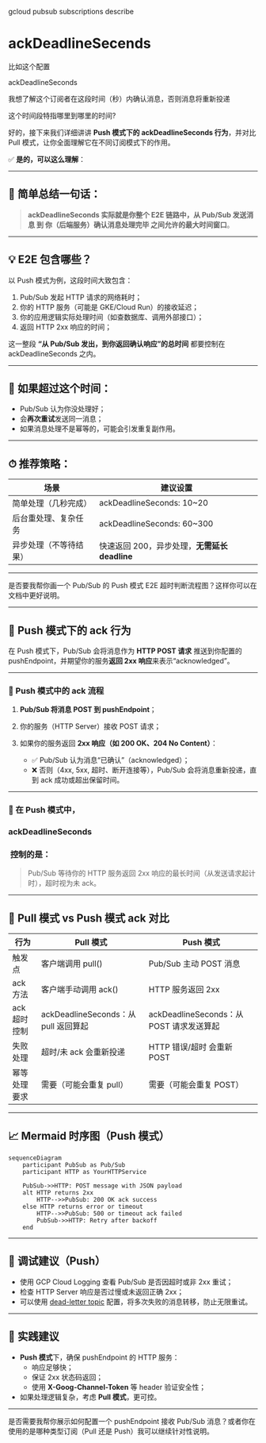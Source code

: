 gcloud pubsub subscriptions describe




# ackDeadlineSecends
比如这个配置

ackDeadlineSeconds

我想了解这个订阅者在这段时间（秒）内确认消息，否则消息将重新投递

这个时间段特指哪里到哪里的时间?

好的，接下来我们详细讲讲 **Push 模式下的 ackDeadlineSeconds 行为**，并对比 Pull 模式，让你全面理解它在不同订阅模式下的作用。

✅ **是的，可以这么理解**：

---

## **🔑 简单总结一句话：**

> **ackDeadlineSeconds 实际就是你整个 E2E 链路中，从 Pub/Sub 发送消息 到 你（后端服务）确认消息处理完毕 之间允许的最大时间窗口**。

---

## **💡 E2E 包含哪些？**

以 Push 模式为例，这段时间大致包含：

1. Pub/Sub 发起 HTTP 请求的网络耗时；
2. 你的 HTTP 服务（可能是 GKE/Cloud Run）的接收延迟；
3. 你的应用逻辑实际处理时间（如查数据库、调用外部接口）；
4. 返回 HTTP 2xx 响应的时间；

这一整段 **“从 Pub/Sub 发出，到你返回确认响应”的总时间** 都要控制在 ackDeadlineSeconds 之内。

---

## **🔁 如果超过这个时间：**

- Pub/Sub 认为你没处理好；
- 会**再次重试**发送同一消息；
- 如果消息处理不是幂等的，可能会引发重复副作用。

---

## **⏱ 推荐策略：**

| **场景**               | **建议设置**                                  |
| ---------------------- | --------------------------------------------- |
| 简单处理（几秒完成）   | ackDeadlineSeconds: 10~20                     |
| 后台重处理、复杂任务   | ackDeadlineSeconds: 60~300                    |
| 异步处理（不等待结果） | 快速返回 200，异步处理，**无需延长 deadline** |

---

是否要我帮你画一个 Pub/Sub 的 Push 模式 E2E 超时判断流程图？这样你可以在文档中更好说明。

---

## **🔄 Push 模式下的 ack 行为**

在 Push 模式下，Pub/Sub 会将消息作为 **HTTP POST 请求** 推送到你配置的 pushEndpoint，并期望你的服务**返回 2xx 响应**来表示“acknowledged”。

---

### **📌 Push 模式中的 ack 流程**

1. **Pub/Sub 将消息 POST 到 pushEndpoint**；
2. 你的服务（HTTP Server）接收 POST 请求；
3. 如果你的服务返回 **2xx 响应（如 200 OK、204 No Content）**：

    - ✅ Pub/Sub 认为消息“已确认”（acknowledged）；
    - ❌ 否则（4xx, 5xx, 超时、断开连接等），Pub/Sub 会将消息重新投递，直到 ack 成功或超出保留时间。

---

### **🧠 在 Push 模式中，**

### **ackDeadlineSeconds**

###  **控制的是：**

> Pub/Sub 等待你的 HTTP 服务返回 2xx 响应的最长时间（从发送请求起计时），超时视为未 ack。

---

## **🔁 Pull 模式 vs Push 模式 ack 对比**

| **行为**     | **Pull 模式**                        | **Push 模式**                            |
| ------------ | ------------------------------------ | ---------------------------------------- |
| 触发点       | 客户端调用 pull()                    | Pub/Sub 主动 POST 消息                   |
| ack 方法     | 客户端手动调用 ack()                 | HTTP 服务返回 2xx                        |
| ack 超时控制 | ackDeadlineSeconds：从 pull 返回算起 | ackDeadlineSeconds：从 POST 请求发送算起 |
| 失败处理     | 超时/未 ack 会重新投递               | HTTP 错误/超时 会重新 POST               |
| 幂等处理要求 | 需要（可能会重复 pull）              | 需要（可能会重复 POST）                  |

---

## **📈 Mermaid 时序图（Push 模式）**

```mermaid
sequenceDiagram
    participant PubSub as Pub/Sub
    participant HTTP as YourHTTPService

    PubSub->>HTTP: POST message with JSON payload
    alt HTTP returns 2xx
        HTTP-->>PubSub: 200 OK ack success
    else HTTP returns error or timeout
        HTTP-->>PubSub: 500 or timeout ack failed
        PubSub->>HTTP: Retry after backoff
    end
```

---

## **🔧 调试建议（Push）**

- 使用 GCP Cloud Logging 查看 Pub/Sub 是否因超时或非 2xx 重试；
- 检查 HTTP Server 响应是否过慢或未返回正确 2xx；
- 可以使用 [dead-letter topic](https://cloud.google.com/pubsub/docs/dead-letter-topics) 配置，将多次失败的消息转移，防止无限重试。

---

## **🧪 实践建议**

- **Push 模式**下，确保 pushEndpoint 的 HTTP 服务：
    - 响应足够快；
    - 保证 2xx 状态码返回；
    - 使用 **X-Goog-Channel-Token** 等 header 验证安全性；
- 如果处理逻辑复杂，考虑 **Pull 模式**，更可控。

---

是否需要我帮你展示如何配置一个 pushEndpoint 接收 Pub/Sub 消息？或者你在使用的是哪种类型订阅（Pull 还是 Push）我可以继续针对性说明。
